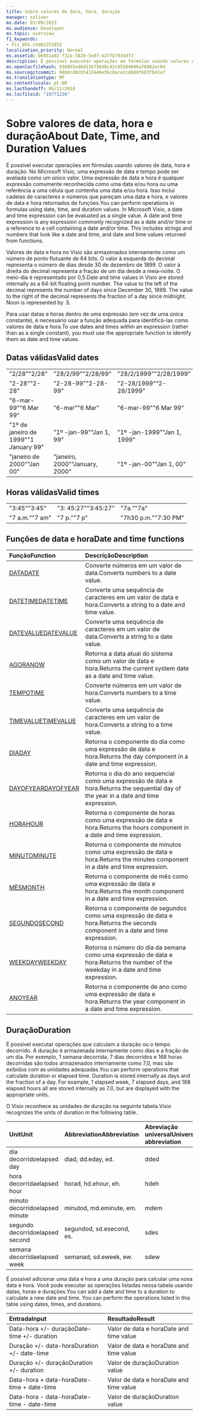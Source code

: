```yaml
---
title: Sobre valores de data, hora, duração
manager: soliver
ms.date: 03/09/2015
ms.audience: Developer
ms.topic: overview
f1_keywords:
- Vis_DSS.chm82251852
localization_priority: Normal
ms.assetid: b6951a92-f32a-5829-5e07-b277b7934df3
description: É possível executar operações em fórmulas usando valores de data, hora e duração. No Microsoft Visio, uma expressão de data e tempo pode ser avaliada como um único valor. Uma expressão de data e hora é qualquer expressão comumente reconhecida como uma data e/ou hora ou uma referência a uma célula que contenha uma data e/ou hora. Isso inclui cadeias de caracteres e números que pareçam uma data e hora, e valores de data e hora retornados de funções.
ms.openlocfilehash: 936055ed6d13b75bd0c42c95564046a76082ec0d
ms.sourcegitcommit: 9d60cd82b5413446e5bc8ace2cd689f683fb41a7
ms.translationtype: MT
ms.contentlocale: pt-BR
ms.lasthandoff: 06/11/2018
ms.locfileid: "19771236"
---
```

# <a name="about-date-time-and-duration-values"></a><span data-ttu-id="de94a-106">Sobre valores de data, hora e duração</span><span class="sxs-lookup"><span data-stu-id="de94a-106">About Date, Time, and Duration Values</span></span>

<span data-ttu-id="de94a-p102">É possível executar operações em fórmulas usando valores de data, hora e duração. No Microsoft Visio, uma expressão de data e tempo pode ser avaliada como um único valor. Uma expressão de data e hora é qualquer expressão comumente reconhecida como uma data e/ou hora ou uma referência a uma célula que contenha uma data e/ou hora. Isso inclui cadeias de caracteres e números que pareçam uma data e hora, e valores de data e hora retornados de funções.</span><span class="sxs-lookup"><span data-stu-id="de94a-p102">You can perform operations in formulas using date, time, and duration values. In Microsoft Visio, a date and time expression can be evaluated as a single value. A date and time expression is any expression commonly recognized as a date and/or time or a reference to a cell containing a date and/or time. This includes strings and numbers that look like a date and time, and date and time values returned from functions.</span></span>
  
<span data-ttu-id="de94a-p103">Valores de data e hora no Visio são armazenados internamente como um número de ponto flutuante de 64 bits. O valor à esquerda do decimal representa o número de dias desde 30 de dezembro de 1899. O valor à direita do decimal representa a fração de um dia desde a meia-noite. O meio-dia é representado por 0,5.</span><span class="sxs-lookup"><span data-stu-id="de94a-p103">Date and time values in Visio are stored internally as a 64-bit floating point number. The value to the left of the decimal represents the number of days since December 30, 1899. The value to the right of the decimal represents the fraction of a day since midnight. Noon is represented by .5.</span></span>
  
<span data-ttu-id="de94a-115">Para usar datas e horas dentro de uma expressão (em vez de uma única constante), é necessário usar a função adequada para identificá-las como valores de data e hora.</span><span class="sxs-lookup"><span data-stu-id="de94a-115">To use dates and times within an expression (rather than as a single constant), you must use the appropriate function to identify them as date and time values.</span></span>
  
## <a name="valid-dates"></a><span data-ttu-id="de94a-116">Datas válidas</span><span class="sxs-lookup"><span data-stu-id="de94a-116">Valid dates</span></span>

||||
|:-----|:-----|:-----|
| <span data-ttu-id="de94a-117">"2/28"</span><span class="sxs-lookup"><span data-stu-id="de94a-117">"2/28"</span></span>  <br/> | <span data-ttu-id="de94a-118">"28/2/99"</span><span class="sxs-lookup"><span data-stu-id="de94a-118">"2/28/99"</span></span>  <br/> | <span data-ttu-id="de94a-119">"28/2/1999"</span><span class="sxs-lookup"><span data-stu-id="de94a-119">"2/28/1999"</span></span>  <br/> |
| <span data-ttu-id="de94a-120">"2-28"</span><span class="sxs-lookup"><span data-stu-id="de94a-120">"2-28"</span></span>  <br/> | <span data-ttu-id="de94a-121">"2-28-99"</span><span class="sxs-lookup"><span data-stu-id="de94a-121">"2-28-99"</span></span>  <br/> | <span data-ttu-id="de94a-122">"2-28/1999"</span><span class="sxs-lookup"><span data-stu-id="de94a-122">"2-28/1999"</span></span>  <br/> |
| <span data-ttu-id="de94a-123">"6-mar-99"</span><span class="sxs-lookup"><span data-stu-id="de94a-123">"6 Mar 99"</span></span>  <br/> | <span data-ttu-id="de94a-124">"6-mar"</span><span class="sxs-lookup"><span data-stu-id="de94a-124">"6 Mar"</span></span>  <br/> | <span data-ttu-id="de94a-125">"6-mar-99"</span><span class="sxs-lookup"><span data-stu-id="de94a-125">"6 Mar 99"</span></span>  <br/> |
| <span data-ttu-id="de94a-126">"1º de janeiro de 1999"</span><span class="sxs-lookup"><span data-stu-id="de94a-126">"1 January 99"</span></span>  <br/> | <span data-ttu-id="de94a-127">"1º -jan-99"</span><span class="sxs-lookup"><span data-stu-id="de94a-127">"Jan 1, 99"</span></span>  <br/> | <span data-ttu-id="de94a-128">"1º -jan-1999"</span><span class="sxs-lookup"><span data-stu-id="de94a-128">"Jan 1, 1999"</span></span>  <br/> |
| <span data-ttu-id="de94a-129">"janeiro de 2000"</span><span class="sxs-lookup"><span data-stu-id="de94a-129">"Jan 00"</span></span>  <br/> | <span data-ttu-id="de94a-130">"janeiro, 2000"</span><span class="sxs-lookup"><span data-stu-id="de94a-130">"January, 2000"</span></span>  <br/> | <span data-ttu-id="de94a-131">"1º -jan-00"</span><span class="sxs-lookup"><span data-stu-id="de94a-131">"Jan 1, 00"</span></span>  <br/> |
   
## <a name="valid-times"></a><span data-ttu-id="de94a-132">Horas válidas</span><span class="sxs-lookup"><span data-stu-id="de94a-132">Valid times</span></span>

||||
|:-----|:-----|:-----|
| <span data-ttu-id="de94a-133">"3:45"</span><span class="sxs-lookup"><span data-stu-id="de94a-133">"3:45"</span></span>  <br/> | <span data-ttu-id="de94a-134">"3: 45:27"</span><span class="sxs-lookup"><span data-stu-id="de94a-134">"3:45:27"</span></span>  <br/> | <span data-ttu-id="de94a-135">"7a."</span><span class="sxs-lookup"><span data-stu-id="de94a-135">"7a"</span></span>  <br/> |
| <span data-ttu-id="de94a-136">"7 a.m."</span><span class="sxs-lookup"><span data-stu-id="de94a-136">"7 am"</span></span>  <br/> | <span data-ttu-id="de94a-137">"7 p."</span><span class="sxs-lookup"><span data-stu-id="de94a-137">"7 p"</span></span>  <br/> | <span data-ttu-id="de94a-138">"7h30 p.m."</span><span class="sxs-lookup"><span data-stu-id="de94a-138">"7:30 PM"</span></span>  <br/> |
   
## <a name="date-and-time-functions"></a><span data-ttu-id="de94a-139">Funções de data e hora</span><span class="sxs-lookup"><span data-stu-id="de94a-139">Date and time functions</span></span>

|<span data-ttu-id="de94a-140">**Função**</span><span class="sxs-lookup"><span data-stu-id="de94a-140">**Function**</span></span>|<span data-ttu-id="de94a-141">**Descrição**</span><span class="sxs-lookup"><span data-stu-id="de94a-141">**Description**</span></span>|
|:-----|:-----|
|[<span data-ttu-id="de94a-142">DATA</span><span class="sxs-lookup"><span data-stu-id="de94a-142">DATE</span></span>](date-function-visioshapesheet.md) <br/> | <span data-ttu-id="de94a-143">Converte números em um valor de data.</span><span class="sxs-lookup"><span data-stu-id="de94a-143">Converts numbers to a date value.</span></span>  <br/> |
|[<span data-ttu-id="de94a-144">DATETIME</span><span class="sxs-lookup"><span data-stu-id="de94a-144">DATETIME</span></span>](datetime-function.md) <br/> | <span data-ttu-id="de94a-145">Converte uma sequência de caracteres em um valor de data e hora.</span><span class="sxs-lookup"><span data-stu-id="de94a-145">Converts a string to a date and time value.</span></span>  <br/> |
|[<span data-ttu-id="de94a-146">DATEVALUE</span><span class="sxs-lookup"><span data-stu-id="de94a-146">DATEVALUE</span></span>](datevalue-function-visioshapesheet.md) <br/> | <span data-ttu-id="de94a-147">Converte uma sequência de caracteres em um valor de data.</span><span class="sxs-lookup"><span data-stu-id="de94a-147">Converts a string to a date value.</span></span>  <br/> |
|[<span data-ttu-id="de94a-148">AGORA</span><span class="sxs-lookup"><span data-stu-id="de94a-148">NOW</span></span>](now-function-visioshapesheet.md) <br/> | <span data-ttu-id="de94a-149">Retorna a data atual do sistema como um valor de data e hora.</span><span class="sxs-lookup"><span data-stu-id="de94a-149">Returns the current system date as a date and time value.</span></span>  <br/> |
|[<span data-ttu-id="de94a-150">TEMPO</span><span class="sxs-lookup"><span data-stu-id="de94a-150">TIME</span></span>](time-function-visioshapesheet.md) <br/> | <span data-ttu-id="de94a-151">Converte números em um valor de hora.</span><span class="sxs-lookup"><span data-stu-id="de94a-151">Converts numbers to a time value.</span></span>  <br/> |
|[<span data-ttu-id="de94a-152">TIMEVALUE</span><span class="sxs-lookup"><span data-stu-id="de94a-152">TIMEVALUE</span></span>](timevalue-function-visioshapesheet.md) <br/> | <span data-ttu-id="de94a-153">Converte uma sequência de caracteres em um valor de hora.</span><span class="sxs-lookup"><span data-stu-id="de94a-153">Converts a string to a time value.</span></span>  <br/> |
|[<span data-ttu-id="de94a-154">DIA</span><span class="sxs-lookup"><span data-stu-id="de94a-154">DAY</span></span>](day-function-visioshapesheet.md) <br/> | <span data-ttu-id="de94a-155">Retorna o componente do dia como uma expressão de data e hora.</span><span class="sxs-lookup"><span data-stu-id="de94a-155">Returns the day component in a date and time expression.</span></span>  <br/> |
|[<span data-ttu-id="de94a-156">DAYOFYEAR</span><span class="sxs-lookup"><span data-stu-id="de94a-156">DAYOFYEAR</span></span>](dayofyear-function.md) <br/> | <span data-ttu-id="de94a-157">Retorna o dia do ano sequencial como uma expressão de data e hora.</span><span class="sxs-lookup"><span data-stu-id="de94a-157">Returns the sequential day of the year in a date and time expression.</span></span>  <br/> |
|[<span data-ttu-id="de94a-158">HORA</span><span class="sxs-lookup"><span data-stu-id="de94a-158">HOUR</span></span>](hour-function-visioshapesheet.md) <br/> | <span data-ttu-id="de94a-159">Retorna o componente de horas como uma expressão de data e hora.</span><span class="sxs-lookup"><span data-stu-id="de94a-159">Returns the hours component in a date and time expression.</span></span>  <br/> |
|[<span data-ttu-id="de94a-160">MINUTO</span><span class="sxs-lookup"><span data-stu-id="de94a-160">MINUTE</span></span>](minute-function-visioshapesheet.md) <br/> | <span data-ttu-id="de94a-161">Retorna o componente de minutos como uma expressão de data e hora.</span><span class="sxs-lookup"><span data-stu-id="de94a-161">Returns the minutes component in a date and time expression.</span></span>  <br/> |
|[<span data-ttu-id="de94a-162">MÊS</span><span class="sxs-lookup"><span data-stu-id="de94a-162">MONTH</span></span>](month-function-visioshapesheet.md) <br/> | <span data-ttu-id="de94a-163">Retorna o componente de mês como uma expressão de data e hora.</span><span class="sxs-lookup"><span data-stu-id="de94a-163">Returns the month component in a date and time expression.</span></span>  <br/> |
|[<span data-ttu-id="de94a-164">SEGUNDO</span><span class="sxs-lookup"><span data-stu-id="de94a-164">SECOND</span></span>](second-function-visioshapesheet.md) <br/> | <span data-ttu-id="de94a-165">Retorna o componente de segundos como uma expressão de data e hora.</span><span class="sxs-lookup"><span data-stu-id="de94a-165">Returns the seconds component in a date and time expression.</span></span>  <br/> |
|[<span data-ttu-id="de94a-166">WEEKDAY</span><span class="sxs-lookup"><span data-stu-id="de94a-166">WEEKDAY</span></span>](weekday-function-visioshapesheet.md) <br/> | <span data-ttu-id="de94a-167">Retorna o número do dia da semana como uma expressão de data e hora.</span><span class="sxs-lookup"><span data-stu-id="de94a-167">Returns the number of the weekday in a date and time expression.</span></span>  <br/> |
|[<span data-ttu-id="de94a-168">ANO</span><span class="sxs-lookup"><span data-stu-id="de94a-168">YEAR</span></span>](year-function-visioshapesheet.md) <br/> | <span data-ttu-id="de94a-169">Retorna o componente de ano como uma expressão de data e hora.</span><span class="sxs-lookup"><span data-stu-id="de94a-169">Returns the year component in a date and time expression.</span></span>  <br/> |
   
## <a name="duration"></a><span data-ttu-id="de94a-170">Duração</span><span class="sxs-lookup"><span data-stu-id="de94a-170">Duration</span></span>

<span data-ttu-id="de94a-p104">É possível executar operações que calculam a duração ou o tempo decorrido. A duração é armazenada internamente como dias e a fração de um dia. Por exemplo, 1 semana decorrida, 7 dias decorridos e 168 horas decorridas são todos armazenados internamente como 7,0, mas são exibidos com as unidades adequadas.</span><span class="sxs-lookup"><span data-stu-id="de94a-p104">You can perform operations that calculate duration or elapsed time. Duration is stored internally as days and the fraction of a day. For example, 1 elapsed week, 7 elapsed days, and 168 elapsed hours all are stored internally as 7.0, but are displayed with the appropriate units.</span></span>
  
<span data-ttu-id="de94a-174">O Visio reconhece as unidades de duração na seguinte tabela.</span><span class="sxs-lookup"><span data-stu-id="de94a-174">Visio recognizes the units of duration in the following table.</span></span>
  
|<span data-ttu-id="de94a-175">**Unit**</span><span class="sxs-lookup"><span data-stu-id="de94a-175">**Unit**</span></span>|<span data-ttu-id="de94a-176">**Abbreviation**</span><span class="sxs-lookup"><span data-stu-id="de94a-176">**Abbreviation**</span></span>|<span data-ttu-id="de94a-177">**Abreviação universal**</span><span class="sxs-lookup"><span data-stu-id="de94a-177">**Universal abbreviation**</span></span>|
|:-----|:-----|:-----|
| <span data-ttu-id="de94a-178">dia decorrido</span><span class="sxs-lookup"><span data-stu-id="de94a-178">elapsed day</span></span>  <br/> | <span data-ttu-id="de94a-179">diad, dd.</span><span class="sxs-lookup"><span data-stu-id="de94a-179">eday, ed.</span></span>  <br/> | <span data-ttu-id="de94a-180">dd</span><span class="sxs-lookup"><span data-stu-id="de94a-180">ed</span></span>  <br/> |
| <span data-ttu-id="de94a-181">hora decorrida</span><span class="sxs-lookup"><span data-stu-id="de94a-181">elapsed hour</span></span>  <br/> | <span data-ttu-id="de94a-182">horad, hd.</span><span class="sxs-lookup"><span data-stu-id="de94a-182">ehour, eh.</span></span>  <br/> | <span data-ttu-id="de94a-183">hd</span><span class="sxs-lookup"><span data-stu-id="de94a-183">eh</span></span>  <br/> |
| <span data-ttu-id="de94a-184">minuto decorrido</span><span class="sxs-lookup"><span data-stu-id="de94a-184">elapsed minute</span></span>  <br/> | <span data-ttu-id="de94a-185">minutod, md.</span><span class="sxs-lookup"><span data-stu-id="de94a-185">eminute, em.</span></span>  <br/> | <span data-ttu-id="de94a-186">md</span><span class="sxs-lookup"><span data-stu-id="de94a-186">em</span></span>  <br/> |
| <span data-ttu-id="de94a-187">segundo decorrido</span><span class="sxs-lookup"><span data-stu-id="de94a-187">elapsed second</span></span>  <br/> | <span data-ttu-id="de94a-188">segundod, sd.</span><span class="sxs-lookup"><span data-stu-id="de94a-188">esecond, es.</span></span>  <br/> | <span data-ttu-id="de94a-189">sd</span><span class="sxs-lookup"><span data-stu-id="de94a-189">es</span></span>  <br/> |
| <span data-ttu-id="de94a-190">semana decorrida</span><span class="sxs-lookup"><span data-stu-id="de94a-190">elapsed week</span></span>  <br/> | <span data-ttu-id="de94a-191">semanad, sd.</span><span class="sxs-lookup"><span data-stu-id="de94a-191">eweek, ew.</span></span>  <br/> | <span data-ttu-id="de94a-192">sd</span><span class="sxs-lookup"><span data-stu-id="de94a-192">ew</span></span>  <br/> |
   
<span data-ttu-id="de94a-p105">É possível adicionar uma data e hora a uma duração para calcular uma nova data e hora. Você pode executar as operações listadas nessa tabela usando datas, horas e durações.</span><span class="sxs-lookup"><span data-stu-id="de94a-p105">You can add a date and time to a duration to calculate a new date and time. You can perform the operations listed in this table using dates, times, and durations.</span></span>
  
|<span data-ttu-id="de94a-195">**Entrada**</span><span class="sxs-lookup"><span data-stu-id="de94a-195">**Input**</span></span>|<span data-ttu-id="de94a-196">**Resultado**</span><span class="sxs-lookup"><span data-stu-id="de94a-196">**Result**</span></span>|
|:-----|:-----|
| <span data-ttu-id="de94a-197">Data-hora +/- duração</span><span class="sxs-lookup"><span data-stu-id="de94a-197">Date-time +/- duration</span></span>  <br/> | <span data-ttu-id="de94a-198">Valor de data e hora</span><span class="sxs-lookup"><span data-stu-id="de94a-198">Date and time value</span></span>  <br/> |
| <span data-ttu-id="de94a-199">Duração +/- data-hora</span><span class="sxs-lookup"><span data-stu-id="de94a-199">Duration +/- date-time</span></span>  <br/> | <span data-ttu-id="de94a-200">Valor de data e hora</span><span class="sxs-lookup"><span data-stu-id="de94a-200">Date and time value</span></span>  <br/> |
| <span data-ttu-id="de94a-201">Duração +/- duração</span><span class="sxs-lookup"><span data-stu-id="de94a-201">Duration +/- duration</span></span>  <br/> | <span data-ttu-id="de94a-202">Valor de duração</span><span class="sxs-lookup"><span data-stu-id="de94a-202">Duration value</span></span>  <br/> |
| <span data-ttu-id="de94a-203">Data-hora + data-hora</span><span class="sxs-lookup"><span data-stu-id="de94a-203">Date-time + date-time</span></span>  <br/> | <span data-ttu-id="de94a-204">Valor de data e hora</span><span class="sxs-lookup"><span data-stu-id="de94a-204">Date and time value</span></span>  <br/> |
| <span data-ttu-id="de94a-205">Data-hora - data-hora</span><span class="sxs-lookup"><span data-stu-id="de94a-205">Date-time - date-time</span></span>  <br/> | <span data-ttu-id="de94a-206">Valor de duração</span><span class="sxs-lookup"><span data-stu-id="de94a-206">Duration value</span></span>  <br/> |
   

